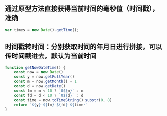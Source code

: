     
## 通过原型方法直接获得当前时间的毫秒值（时间戳），准确
```js    
var times = new Date().getTime(); 
```
## 时间戳转时间：分别获取时间的年月日进行拼接，可以传时间戳进去，默认为当前时间
``` js
function getNowDateTime() {
    const now = new Date()
    const y = now.getFullYear()
    const m = now.getMonth() + 1
    const d = now.getDate()
    const fm = m < 10 ? `0${m}` : m
    const fd = d < 10 ? `0${d}` : d
    const time = now.toTimeString().substr(0, 8)
    return `${y}-${fm}-${fd} ${time}`
}
```